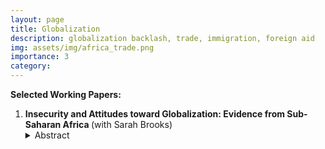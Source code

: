 ```yaml
---
layout: page
title: Globalization
description: globalization backlash, trade, immigration, foreign aid
img: assets/img/africa_trade.png
importance: 3
category: 
---
```



**Selected Working Papers:**


<ol>
  <li>
    <strong>Insecurity and Attitudes toward Globalization: Evidence from Sub-Saharan Africa </strong> (with Sarah Brooks)
    <details><summary>Abstract</summary>
    <p>Canonical trade models (Heckscher-Ohlin-Stolper Samuelson) predict that developing countries, rich in low-skilled labor, tend to favor free trade, a view largely confirmed by studies. However, most research on the globalization backlash focuses on advanced industrial nations, overlooking variations within the developing world. Our study addresses this by examining differences between middle-income emerging democracies and poorer developing nations, and by distinguishing between attitudes toward trade and migration. We argue that while developing nations broadly support trade liberalization, middle-income countries may experience discontent over migration, similar to advanced nations. Using a conjoint survey experiment in South Africa and Zimbabwe, we find that South African respondents, from a middle-income nation, express migration preferences akin to those in advanced industrial nations, while maintaining mixed views on trade. This research suggests a need for a more nuanced understanding of globalization, factoring in varying economic contexts and attitudes within developing nations.</p>
    </details>
  </li>

  <div style="margin-top: 0.6em;"></div>
  
</ol>

